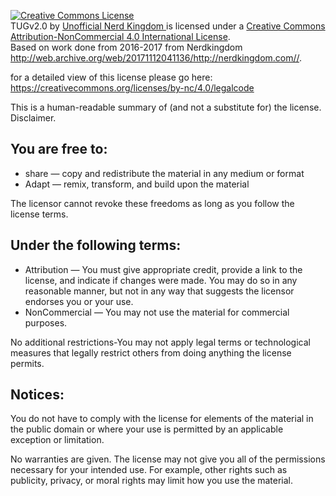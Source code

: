 <a rel="license" href="http://creativecommons.org/licenses/by-nc/4.0/"><img alt="Creative Commons License" style="border-width:0" src="https://i.creativecommons.org/l/by-nc/4.0/80x15.png" /></a><br /><span xmlns:dct="http://purl.org/dc/terms/" property="dct:title">TUGv2.0</span> by <a xmlns:cc="http://creativecommons.org/ns#" href="https://www.reddit.com/r/tug/" property="cc:attributionName" rel="cc:attributionURL">Unofficial Nerd Kingdom </a> is licensed under a <a rel="license" href="http://creativecommons.org/licenses/by-nc/4.0/">Creative Commons Attribution-NonCommercial 4.0 International License</a>.<br />Based on work done from 2016-2017 from Nerdkingdom <a xmlns:dct="http://purl.org/dc/terms/" href="https://nerdkingdomofficial.tumblr.com/" rel="dct:source">http://web.archive.org/web/20171112041136/http://nerdkingdom.com//</a>.

for a detailed view of this license please go here: https://creativecommons.org/licenses/by-nc/4.0/legalcode

This is a human-readable summary of (and not a substitute for) the license. Disclaimer.

## You are free to:
* share — copy and redistribute the material in any medium or format
* Adapt — remix, transform, and build upon the material

The licensor cannot revoke these freedoms as long as you follow the license terms.


## Under the following terms:
* Attribution — You must give appropriate credit, provide a link to the license, and indicate if changes were made. 
    You may do so in any reasonable manner, but not in any way that suggests the licensor endorses you or your use.
* NonCommercial — You may not use the material for commercial purposes.

 No additional restrictions-You may not apply legal terms or technological measures that legally restrict others from doing anything the license permits.

## Notices:
 You do not have to comply with the license for elements of the material in the public domain or where your use is permitted by an applicable exception or limitation. 
 
 No warranties are given. The license may not give you all of the permissions necessary for your intended use. For example, other rights such as publicity, privacy, or moral rights may limit how you use the material.

